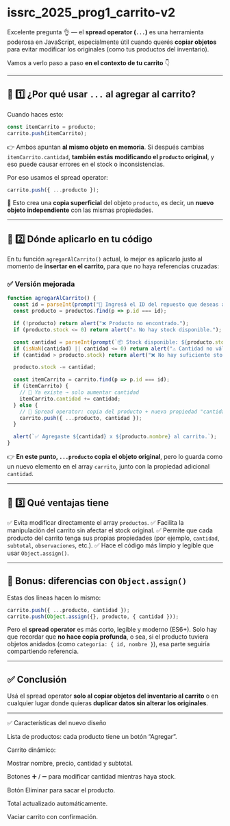 # issrc_2025_prog1_carrito-v2


Excelente pregunta 👌 — el **spread operator (`...`)** es una herramienta poderosa en JavaScript, especialmente útil cuando querés **copiar objetos** para evitar modificar los originales (como tus productos del inventario).

Vamos a verlo paso a paso **en el contexto de tu carrito** 👇

---

## 🧩 1️⃣ ¿Por qué usar `...` al agregar al carrito?

Cuando haces esto:

```js
const itemCarrito = producto;
carrito.push(itemCarrito);
```

👉 Ambos apuntan **al mismo objeto en memoria**.
Si después cambias `itemCarrito.cantidad`, **también estás modificando el `producto` original**, y eso puede causar errores en el stock o inconsistencias.

Por eso usamos el spread operator:

```js
carrito.push({ ...producto });
```

🔹 Esto crea una **copia superficial** del objeto `producto`, es decir, un **nuevo objeto independiente** con las mismas propiedades.

---

## 🧩 2️⃣ Dónde aplicarlo en tu código

En tu función `agregarAlCarrito()` actual, lo mejor es aplicarlo justo al momento de **insertar en el carrito**, para que no haya referencias cruzadas:

### ✅ Versión mejorada

```js
function agregarAlCarrito() {
  const id = parseInt(prompt("🔢 Ingresá el ID del repuesto que deseas agregar:"));
  const producto = productos.find(p => p.id === id);

  if (!producto) return alert("❌ Producto no encontrado.");
  if (producto.stock <= 0) return alert("⚠️ No hay stock disponible.");

  const cantidad = parseInt(prompt(`📦 Stock disponible: ${producto.stock}\n¿Cuántas unidades deseas agregar?`));
  if (isNaN(cantidad) || cantidad <= 0) return alert("⚠️ Cantidad no válida.");
  if (cantidad > producto.stock) return alert("❌ No hay suficiente stock.");

  producto.stock -= cantidad;

  const itemCarrito = carrito.find(p => p.id === id);
  if (itemCarrito) {
    // 🔄 Ya existe → solo aumentar cantidad
    itemCarrito.cantidad += cantidad;
  } else {
    // 🧠 Spread operator: copia del producto + nueva propiedad "cantidad"
    carrito.push({ ...producto, cantidad });
  }

  alert(`✅ Agregaste ${cantidad} x ${producto.nombre} al carrito.`);
}
```

👉 **En este punto, `...producto` copia el objeto original**, pero lo guarda como un nuevo elemento en el array `carrito`, junto con la propiedad adicional `cantidad`.

---

## 🧩 3️⃣ Qué ventajas tiene

✅ Evita modificar directamente el array `productos`.
✅ Facilita la manipulación del carrito sin afectar el stock original.
✅ Permite que cada producto del carrito tenga sus propias propiedades (por ejemplo, `cantidad`, `subtotal`, `observaciones`, etc.).
✅ Hace el código más limpio y legible que usar `Object.assign()`.

---

## 🧠 Bonus: diferencias con `Object.assign()`

Estas dos líneas hacen lo mismo:

```js
carrito.push({ ...producto, cantidad });
carrito.push(Object.assign({}, producto, { cantidad }));
```

Pero el **spread operator** es más corto, legible y moderno (ES6+).
Solo hay que recordar que **no hace copia profunda**, o sea, si el producto tuviera objetos anidados (como `categoria: { id, nombre }`), esa parte seguiría compartiendo referencia.

---

## ✅ Conclusión

Usá el spread operator **solo al copiar objetos del inventario al carrito** o en cualquier lugar donde quieras **duplicar datos sin alterar los originales**.

---

✅ Características del nuevo diseño

Lista de productos: cada producto tiene un botón “Agregar”.

Carrito dinámico:

Mostrar nombre, precio, cantidad y subtotal.

Botones ➕ / ➖ para modificar cantidad mientras haya stock.

Botón Eliminar para sacar el producto.

Total actualizado automáticamente.

Vaciar carrito con confirmación.
